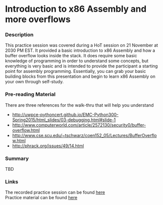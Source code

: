 Introduction to x86 Assembly and more overflows
======

### Description

This practice session was covered during a HoT session on 21 November at 2030 PM EST. It provided a basic introduction to x86 Assembly and how a buffer overflow looks inside the stack. It does require some basic knowledge of programming in order to understand some concepts, but everything is very basic and is intended to provide the participant a starting point for assembly programming. Essentially, you can grab your basic building blocks from this presentation and begin to learn x86 Assembly on your own through self-study.

### Pre-reading Material
There are three references for the walk-thru that will help you understand
* http://uwpce-pythoncert.github.io/EMC-Python300-Spring2015/html_slides/03-debugging.html#slide-1
* http://www.computerworld.com/article/2572130/security0/buffer-overflow.html
* http://www.cse.scu.edu/~tschwarz/coen152_05/Lectures/BufferOverflow.html
* http://phrack.org/issues/49/14.html

### Summary

TBD

### Links  
The recorded practice session can be found [here](https://youtu.be/PkLkOAqmNkI)  
Practice material can be found [here](https://github.com/MCPA/Team-Challenges/tree/master/pwnable/intro-to-IDA-and-GDB-PEDA)
